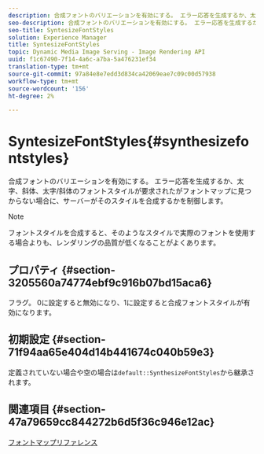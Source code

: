 ```yaml
---
description: 合成フォントのバリエーションを有効にする。 エラー応答を生成するか、太字、斜体、太字/斜体のフォントスタイルが要求されたがフォントマップに見つからない場合に、サーバーがそのスタイルを合成するかを制御します。
seo-description: 合成フォントのバリエーションを有効にする。 エラー応答を生成するか、太字、斜体、太字/斜体のフォントスタイルが要求されたがフォントマップに見つからない場合に、サーバーがそのスタイルを合成するかを制御します。
seo-title: SyntesizeFontStyles
solution: Experience Manager
title: SyntesizeFontStyles
topic: Dynamic Media Image Serving - Image Rendering API
uuid: f1c67490-7f14-4a6c-a7ba-5a476231ef34
translation-type: tm+mt
source-git-commit: 97a84e8e7edd3d834ca42069eae7c09c00d57938
workflow-type: tm+mt
source-wordcount: '156'
ht-degree: 2%

---
```



# SyntesizeFontStyles{#synthesizefontstyles}

合成フォントのバリエーションを有効にする。 エラー応答を生成するか、太字、斜体、太字/斜体のフォントスタイルが要求されたがフォントマップに見つからない場合に、サーバーがそのスタイルを合成するかを制御します。

>[!NOTE]
>
>フォントスタイルを合成すると、そのようなスタイルで実際のフォントを使用する場合よりも、レンダリングの品質が低くなることがよくあります。

## プロパティ {#section-3205560a74774ebf9c916b07bd15aca6}

フラグ。 0に設定すると無効になり、1に設定すると合成フォントスタイルが有効になります。

## 初期設定 {#section-71f94aa65e404d14b441674c040b59e3}

定義されていない場合や空の場合は`default::SynthesizeFontStyles`から継承されます。

## 関連項目 {#section-47a79659cc844272b6d5f36c946e12ac}

[フォントマップリファレンス](../../../../../is-api/image-catalog/image-serving-api-ref/c-image-catalog-reference/c-font-map-reference/c-font-map-reference.md#concept-f81f319d03c646c5a8ef87b3277dd37d)
